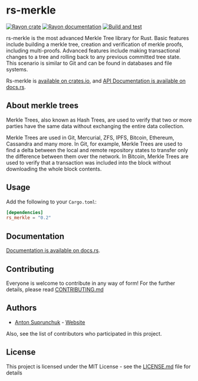 # rs-merkle

[![Rayon crate](https://img.shields.io/crates/v/rs_merkle.svg)](https://crates.io/crates/rs_merkle)
[![Rayon documentation](https://docs.rs/rs_merkle/badge.svg)](https://docs.rs/rs_merkle)
[![Build and test](https://github.com/antouhou/rs-merkle/actions/workflows/test.yml/badge.svg?branch=master)](https://github.com/antouhou/rs-merkle/actions)

rs-merkle is the most advanced Merkle Tree library for Rust.
Basic features include building a merkle tree, 
creation and verification of merkle proofs, including multi-proofs.
Advanced features include making transactional changes to a tree and rolling 
back to any previous committed tree state. 
This scenario is similar to Git and can be found in databases and file systems.

Rs-merkle is
[available on crates.io](https://crates.io/crates/rs_merkle), and 
[API Documentation is available on docs.rs](https://docs.rs/rs_merkle/).

## About merkle trees

Merkle Trees, also known as Hash Trees, are used to verify that two or more 
parties have the same data without exchanging the entire data collection.

Merkle Trees are used in Git, Mercurial, ZFS, IPFS, Bitcoin, Ethereum, Cassandra 
and many more. In Git, for example, Merkle Trees are used to find a delta 
between the local and remote repository states to transfer only the difference 
between them over the network. In Bitcoin, Merkle Trees are used to verify that 
a transaction was included into the block without downloading the whole block 
contents.

## Usage

Add the following to your `Cargo.toml`:

```toml
[dependencies]
rs_merkle = "0.2"
```

## Documentation

[Documentation is available on docs.rs](https://docs.rs/rs_merkle/).

## Contributing

Everyone is welcome to contribute in any way of form! For the further details, please read [CONTRIBUTING.md](./CONTRIBUTING.md)

## Authors
- [Anton Suprunchuk](https://github.com/antouhou) - [Website](https://antouhou.com)

Also, see the list of contributors who participated in this project.

## License

This project is licensed under the MIT License - see the [LICENSE.md](./LICENSE.md) file for details